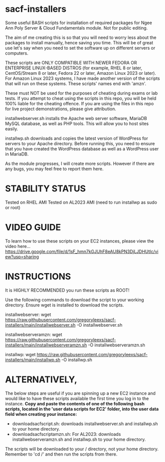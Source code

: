 # sacf-installers
Some useful BASH scripts for installation of required packages for Ngee Ann Poly Server &amp; Cloud Fundamentals module. Not for public editing.

The aim of me creating this is so that you will need to worry less about the packages to install manually, hence saving you time. This will be of great use let's say when you need to set the software up on different servers or computers.

These scripts are ONLY COMPATIBLE WITH NEWER FEDORA OR ENTERPRISE LINUX-BASED DISTROS (for example, RHEL 8 or later, CentOS/Stream 8 or later, Fedora 22 or later, Amazon Linux 2023 or later). For Amazon Linux 2023 systems, I have made another version of the scripts that will run on these systems. These scripts' names end with 'amzn'.

These must NOT be used for the purposes of cheating during exams or lab tests. If you attempt to cheat using the scripts in this repo, you will be held 100% liable for the cheating offence. If you are using the files in this repo for live project demonstrations, please give attribution.

installwebserver.sh installs the Apache web server software, MariaDB MySQL database, as well as PHP tools. This will allow you to host sites easily.

installwp.sh downloads and copies the latest version of WordPress for servers to your Apache directory. Before running this, you need to ensure that you have created the WordPress database as well as a WordPress user in MariaDB.

As the module progresses, I will create more scripts. However if there are any bugs, you may feel free to report them here.

# STABILITY STATUS
Tested on RHEL AMI
Tested on AL2023 AMI (need to run installwp as sudo or root)

# VIDEO GUIDE
To learn how to use these scripts on your EC2 instances, please view the video here...
https://drive.google.com/file/d/1sF_hmn7kGJUhF8eAU8kPN3DjLJDHUtlc/view?usp=sharing

# INSTRUCTIONS
It is HIGHLY RECOMMENDED you run these scripts as ROOT!

Use the following commands to download the script to your working directory. Ensure wget is installed to download the scripts.

installwebserver: wget https://raw.githubusercontent.com/gregoryleexs/sacf-installers/main/installwebserver.sh -O installwebserver.sh

installwebserveramzn: wget https://raw.githubusercontent.com/gregoryleexs/sacf-installers/main/installwebserveramzn.sh -O installwebserveramzn.sh

installwp: wget https://raw.githubusercontent.com/gregoryleexs/sacf-installers/main/installwp.sh -O installwp.sh

# ALTERNATIVELY,
The below steps are useful if you are spinning up a new EC2 instance and would like to have these scripts available the first time you log in to the instance.
**Copy and paste the contents of one of the following bash scripts, located in the 'user data scripts for EC2' folder, into the user data field when creating your instance:**
- downloadsacfscript.sh: downloads installwebserver.sh and installwp.sh to your home directory.
- downloadsacfscriptamzn.sh: For AL2023: downloads installwebserveramzn.sh and installwp.sh to your home directory.

The scripts will be downloaded to your / directory, not your home directory. Remember to 'cd /' and then run the scripts from there.
